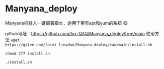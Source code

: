 # Manyana_deploy
Manyana机器人一键部署脚本，适用于带有apt和yum的系统 :yum: 

github地址：https://github.com/lux-QAQ/Manyana_deploy/tree/main
使用方法
`wget https://gitee.com/laixi_lingdun/Manyana_deploy/raw/main/install.sh`

`chmod 777 install.sh`

`./install.sh`